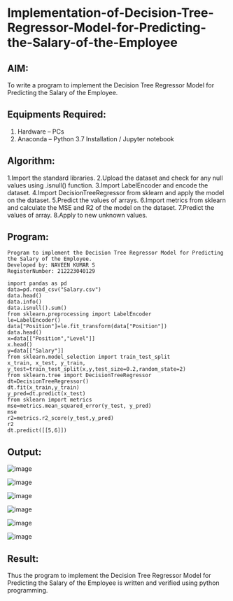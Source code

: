 # Implementation-of-Decision-Tree-Regressor-Model-for-Predicting-the-Salary-of-the-Employee

## AIM:
To write a program to implement the Decision Tree Regressor Model for Predicting the Salary of the Employee.

## Equipments Required:
1. Hardware – PCs
2. Anaconda – Python 3.7 Installation / Jupyter notebook

## Algorithm:
1.Import the standard libraries.
2.Upload the dataset and check for any null values using .isnull() function.
3.Import LabelEncoder and encode the dataset.
4.Import DecisionTreeRegressor from sklearn and apply the model on the dataset.
5.Predict the values of arrays.
6.Import metrics from sklearn and calculate the MSE and R2 of the model on the dataset.
7.Predict the values of array. 8.Apply to new unknown values.

## Program:
```
Program to implement the Decision Tree Regressor Model for Predicting the Salary of the Employee.
Developed by: NAVEEN KUMAR S
RegisterNumber: 212223040129
```

```
import pandas as pd
data=pd.read_csv("Salary.csv")
data.head()
data.info()
data.isnull().sum()
from sklearn.preprocessing import LabelEncoder
le=LabelEncoder()
data["Position"]=le.fit_transform(data["Position"])
data.head()
x=data[["Position","Level"]]
x.head()
y=data[["Salary"]]
from sklearn.model_selection import train_test_split
x_train, x_test, y_train, y_test=train_test_split(x,y,test_size=0.2,random_state=2)
from sklearn.tree import DecisionTreeRegressor
dt=DecisionTreeRegressor()
dt.fit(x_train,y_train)
y_pred=dt.predict(x_test)
from sklearn import metrics
mse=metrics.mean_squared_error(y_test, y_pred)
mse
r2=metrics.r2_score(y_test,y_pred)
r2
dt.predict([[5,6]])
```
## Output:
![image](https://github.com/user-attachments/assets/743e2526-2a50-475c-8c50-d7378637d372)

![image](https://github.com/user-attachments/assets/53109ac7-e806-47b4-9d29-e2879198872a)

![image](https://github.com/user-attachments/assets/53322e6b-66ac-40f6-8cb1-73f245276468)

![image](https://github.com/user-attachments/assets/3948e99d-f204-4b50-9173-691b6753a8f6)

![image](https://github.com/user-attachments/assets/d8b56baf-f9b8-448b-b16d-f18473157f11)

![image](https://github.com/user-attachments/assets/f4becee7-9f9c-4f4b-a6ba-c91b66fe9c95)


## Result:
Thus the program to implement the Decision Tree Regressor Model for Predicting the Salary of the Employee is written and verified using python programming.
